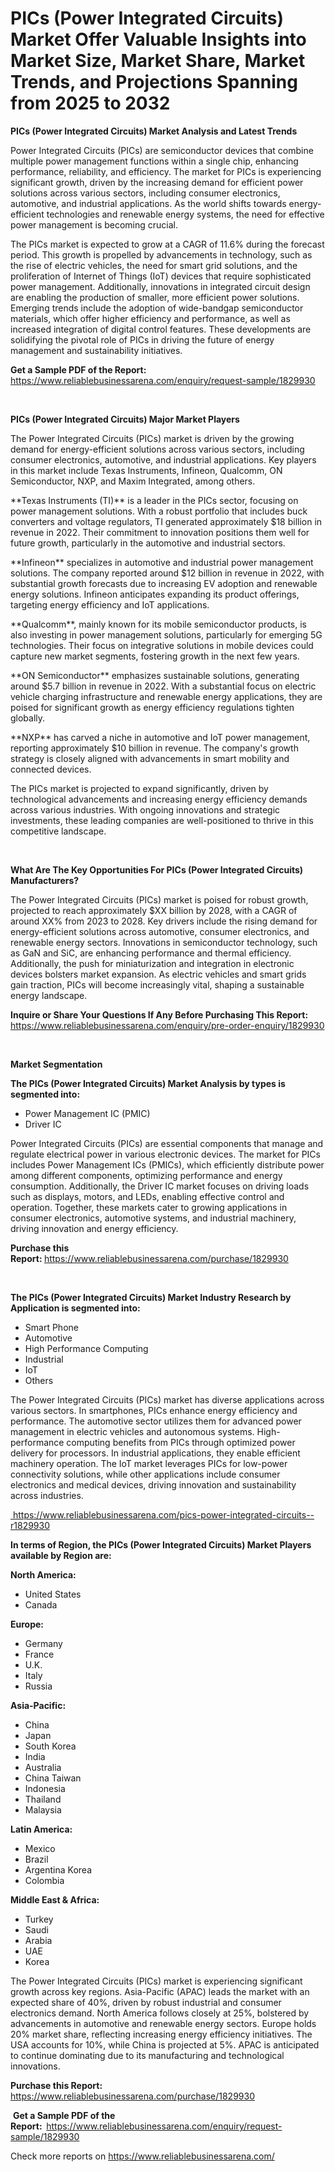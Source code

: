 <p><h1>PICs (Power Integrated Circuits) Market Offer Valuable Insights into Market Size, Market Share, Market Trends, and Projections Spanning from 2025 to 2032</h1></p><p><strong>PICs (Power Integrated Circuits) Market Analysis and Latest Trends</strong></p>
<p><p>Power Integrated Circuits (PICs) are semiconductor devices that combine multiple power management functions within a single chip, enhancing performance, reliability, and efficiency. The market for PICs is experiencing significant growth, driven by the increasing demand for efficient power solutions across various sectors, including consumer electronics, automotive, and industrial applications. As the world shifts towards energy-efficient technologies and renewable energy systems, the need for effective power management is becoming crucial.</p><p>The PICs market is expected to grow at a CAGR of 11.6% during the forecast period. This growth is propelled by advancements in technology, such as the rise of electric vehicles, the need for smart grid solutions, and the proliferation of Internet of Things (IoT) devices that require sophisticated power management. Additionally, innovations in integrated circuit design are enabling the production of smaller, more efficient power solutions. Emerging trends include the adoption of wide-bandgap semiconductor materials, which offer higher efficiency and performance, as well as increased integration of digital control features. These developments are solidifying the pivotal role of PICs in driving the future of energy management and sustainability initiatives.</p></p>
<p><strong>Get a Sample PDF of the Report:&nbsp;</strong> <a href="https://www.reliablebusinessarena.com/enquiry/request-sample/1829930?utm_campaign=2137&utm_medium=2&utm_source=Github&utm_content=ia&utm_term=06042025&utm_id=pics-power-integrated-circuits">https://www.reliablebusinessarena.com/enquiry/request-sample/1829930</a></p>
<p>&nbsp;</p>
<p><strong>PICs (Power Integrated Circuits) Major Market Players</strong></p>
<p><p>The Power Integrated Circuits (PICs) market is driven by the growing demand for energy-efficient solutions across various sectors, including consumer electronics, automotive, and industrial applications. Key players in this market include Texas Instruments, Infineon, Qualcomm, ON Semiconductor, NXP, and Maxim Integrated, among others.</p><p>**Texas Instruments (TI)** is a leader in the PICs sector, focusing on power management solutions. With a robust portfolio that includes buck converters and voltage regulators, TI generated approximately $18 billion in revenue in 2022. Their commitment to innovation positions them well for future growth, particularly in the automotive and industrial sectors.</p><p>**Infineon** specializes in automotive and industrial power management solutions. The company reported around $12 billion in revenue in 2022, with substantial growth forecasts due to increasing EV adoption and renewable energy solutions. Infineon anticipates expanding its product offerings, targeting energy efficiency and IoT applications.</p><p>**Qualcomm**, mainly known for its mobile semiconductor products, is also investing in power management solutions, particularly for emerging 5G technologies. Their focus on integrative solutions in mobile devices could capture new market segments, fostering growth in the next few years.</p><p>**ON Semiconductor** emphasizes sustainable solutions, generating around $5.7 billion in revenue in 2022. With a substantial focus on electric vehicle charging infrastructure and renewable energy applications, they are poised for significant growth as energy efficiency regulations tighten globally.</p><p>**NXP** has carved a niche in automotive and IoT power management, reporting approximately $10 billion in revenue. The company's growth strategy is closely aligned with advancements in smart mobility and connected devices.</p><p>The PICs market is projected to expand significantly, driven by technological advancements and increasing energy efficiency demands across various industries. With ongoing innovations and strategic investments, these leading companies are well-positioned to thrive in this competitive landscape.</p></p>
<p>&nbsp;</p>
<p><strong>What Are The Key Opportunities For PICs (Power Integrated Circuits) Manufacturers?</strong></p>
<p><p>The Power Integrated Circuits (PICs) market is poised for robust growth, projected to reach approximately $XX billion by 2028, with a CAGR of around XX% from 2023 to 2028. Key drivers include the rising demand for energy-efficient solutions across automotive, consumer electronics, and renewable energy sectors. Innovations in semiconductor technology, such as GaN and SiC, are enhancing performance and thermal efficiency. Additionally, the push for miniaturization and integration in electronic devices bolsters market expansion. As electric vehicles and smart grids gain traction, PICs will become increasingly vital, shaping a sustainable energy landscape.</p></p>
<p><strong>Inquire or Share Your Questions If Any Before Purchasing This Report:</strong> <a href="https://www.reliablebusinessarena.com/enquiry/pre-order-enquiry/1829930?utm_campaign=2137&utm_medium=2&utm_source=Github&utm_content=ia&utm_term=06042025&utm_id=pics-power-integrated-circuits">https://www.reliablebusinessarena.com/enquiry/pre-order-enquiry/1829930</a></p>
<p>&nbsp;</p>
<p><strong>Market Segmentation</strong></p>
<p><strong>The PICs (Power Integrated Circuits) Market Analysis by types is segmented into:</strong></p>
<p><ul><li>Power Management IC (PMIC)</li><li>Driver IC</li></ul></p>
<p><p>Power Integrated Circuits (PICs) are essential components that manage and regulate electrical power in various electronic devices. The market for PICs includes Power Management ICs (PMICs), which efficiently distribute power among different components, optimizing performance and energy consumption. Additionally, the Driver IC market focuses on driving loads such as displays, motors, and LEDs, enabling effective control and operation. Together, these markets cater to growing applications in consumer electronics, automotive systems, and industrial machinery, driving innovation and energy efficiency.</p></p>
<p><strong>Purchase this Report:&nbsp;</strong><a href="https://www.reliablebusinessarena.com/purchase/1829930?utm_campaign=2137&utm_medium=2&utm_source=Github&utm_content=ia&utm_term=06042025&utm_id=pics-power-integrated-circuits">https://www.reliablebusinessarena.com/purchase/1829930</a></p>
<p>&nbsp;</p>
<p><strong>The PICs (Power Integrated Circuits) Market Industry Research by Application is segmented into:</strong></p>
<p><ul><li>Smart Phone</li><li>Automotive</li><li>High Performance Computing</li><li>Industrial</li><li>IoT</li><li>Others</li></ul></p>
<p><p>The Power Integrated Circuits (PICs) market has diverse applications across various sectors. In smartphones, PICs enhance energy efficiency and performance. The automotive sector utilizes them for advanced power management in electric vehicles and autonomous systems. High-performance computing benefits from PICs through optimized power delivery for processors. In industrial applications, they enable efficient machinery operation. The IoT market leverages PICs for low-power connectivity solutions, while other applications include consumer electronics and medical devices, driving innovation and sustainability across industries.</p></p>
<p><a href="https://www.reliablebusinessarena.com/pics-power-integrated-circuits--r1829930?utm_campaign=2137&utm_medium=2&utm_source=Github&utm_content=ia&utm_term=06042025&utm_id=pics-power-integrated-circuits">&nbsp;https://www.reliablebusinessarena.com/pics-power-integrated-circuits--r1829930</a></p>
<p><strong>In terms of Region, the PICs (Power Integrated Circuits) Market Players available by Region are:</strong></p>
<p>
    <p> <strong> North America: </strong>
        <ul>
            <li>United States</li>
            <li>Canada</li>
        </ul>
        </p> 
    <p> <strong> Europe: </strong>
        <ul>
            <li>Germany</li>
            <li>France</li>
            <li>U.K.</li>
            <li>Italy</li>
            <li>Russia</li>
        </ul>
        </p> 
    <p> <strong> Asia-Pacific: </strong>
        <ul>
            <li>China</li>
            <li>Japan</li>
            <li>South Korea</li>
            <li>India</li>
            <li>Australia</li>
            <li>China Taiwan</li>
            <li>Indonesia</li>
            <li>Thailand</li>
            <li>Malaysia</li>
        </ul>
        </p> 
    <p> <strong> Latin America: </strong>
        <ul>
            <li>Mexico</li>
            <li>Brazil</li>
            <li>Argentina Korea</li>
            <li>Colombia</li>
        </ul>
        </p> 
    <p> <strong> Middle East & Africa: </strong>
        <ul>
            <li>Turkey</li>
            <li>Saudi</li>
            <li>Arabia</li>
            <li>UAE</li>
            <li>Korea</li>
        </ul>
    </p>
    </p>
<p><p>The Power Integrated Circuits (PICs) market is experiencing significant growth across key regions. Asia-Pacific (APAC) leads the market with an expected share of 40%, driven by robust industrial and consumer electronics demand. North America follows closely at 25%, bolstered by advancements in automotive and renewable energy sectors. Europe holds 20% market share, reflecting increasing energy efficiency initiatives. The USA accounts for 10%, while China is projected at 5%. APAC is anticipated to continue dominating due to its manufacturing and technological innovations.</p></p>
<p><strong>Purchase this Report: </strong><a href="https://www.reliablebusinessarena.com/purchase/1829930?utm_campaign=2137&utm_medium=2&utm_source=Github&utm_content=ia&utm_term=06042025&utm_id=pics-power-integrated-circuits">https://www.reliablebusinessarena.com/purchase/1829930</a></p>
<p>&nbsp;<strong>Get a Sample PDF of the Report:&nbsp;&nbsp;</strong><a href="https://www.reliablebusinessarena.com/enquiry/request-sample/1829930?utm_campaign=2137&utm_medium=2&utm_source=Github&utm_content=ia&utm_term=06042025&utm_id=pics-power-integrated-circuits">https://www.reliablebusinessarena.com/enquiry/request-sample/1829930</a></p>
<p><strong></strong></p>
<p>Check more reports on <a href="https://www.reliablebusinessarena.com/?utm_campaign=2137&utm_medium=2&utm_source=Github&utm_content=ia&utm_term=06042025&utm_id=pics-power-integrated-circuits">https://www.reliablebusinessarena.com/</a></p>